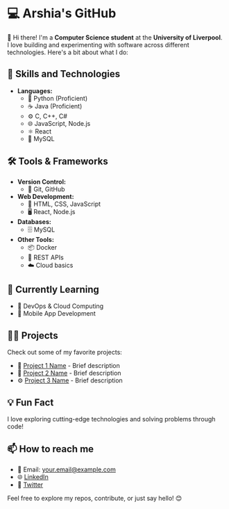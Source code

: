 # 💻 Arshia's GitHub

👋 Hi there! I'm a **Computer Science student** at the **University of Liverpool**.  
I love building and experimenting with software across different technologies. Here's a bit about what I do:

## 🚀 Skills and Technologies

- **Languages:**
  - 🐍 Python (Proficient)
  - ☕ Java (Proficient)
  - ⚙️ C, C++, C#
  - 🌐 JavaScript, Node.js
  - ⚛️ React
  - 💾 MySQL

## 🛠️ Tools & Frameworks

- **Version Control:**
  - 🐙 Git, GitHub
- **Web Development:**
  - 🔧 HTML, CSS, JavaScript
  - 🖥️ React, Node.js
- **Databases:**
  - 🗄️ MySQL
- **Other Tools:**
  - 📦 Docker
  - 🔗 REST APIs
  - ☁️ Cloud basics

## 🌱 Currently Learning
- 🚀 DevOps & Cloud Computing
- 📱 Mobile App Development

## 👨‍💻 Projects
Check out some of my favorite projects:
- 🧠 [Project 1 Name](#) - Brief description
- 🔗 [Project 2 Name](#) - Brief description
- ⚙️ [Project 3 Name](#) - Brief description

## 💡 Fun Fact
I love exploring cutting-edge technologies and solving problems through code!

## 📫 How to reach me
- 📧 Email: [your.email@example.com](mailto:arsheagh@gmail.com)
- 🌐 [LinkedIn](#)
- 💬 [Twitter](#)

Feel free to explore my repos, contribute, or just say hello! 😊
<!---
Arshieagh/Arshieagh is a ✨ special ✨ repository because its `README.md` (this file) appears on your GitHub profile.
You can click the Preview link to take a look at your changes.
--->
